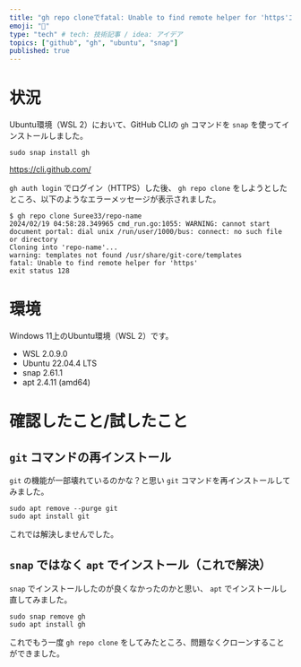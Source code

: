 ```yaml
---
title: "gh repo cloneでfatal: Unable to find remote helper for 'https'エラーが出た"
emoji: "🧐"
type: "tech" # tech: 技術記事 / idea: アイデア
topics: ["github", "gh", "ubuntu", "snap"]
published: true
---
```


# 状況

Ubuntu環境（WSL 2）において、GitHub CLIの `gh` コマンドを `snap` を使ってインストールしました。

```plaintext
sudo snap install gh
```

https://cli.github.com/

`gh auth login` でログイン（HTTPS）した後、 `gh repo clone` をしようとしたところ、以下のようなエラーメッセージが表示されました。

```plaintext
$ gh repo clone Suree33/repo-name
2024/02/19 04:58:28.349965 cmd_run.go:1055: WARNING: cannot start document portal: dial unix /run/user/1000/bus: connect: no such file or directory
Cloning into 'repo-name'...
warning: templates not found /usr/share/git-core/templates
fatal: Unable to find remote helper for 'https'
exit status 128
```

# 環境

Windows 11上のUbuntu環境（WSL 2）です。

- WSL 2.0.9.0
- Ubuntu 22.04.4 LTS
- snap 2.61.1
- apt 2.4.11 (amd64)

# 確認したこと/試したこと

## `git` コマンドの再インストール

`git` の機能が一部壊れているのかな？と思い `git` コマンドを再インストールしてみました。

```plaintext
sudo apt remove --purge git
sudo apt install git
```

これでは解決しませんでした。

## `snap` ではなく `apt` でインストール（これで解決）

`snap` でインストールしたのが良くなかったのかと思い、 `apt` でインストールし直してみました。

```plaintext
sudo snap remove gh
sudo apt install gh
```

これでもう一度 `gh repo clone` をしてみたところ、問題なくクローンすることができました。
